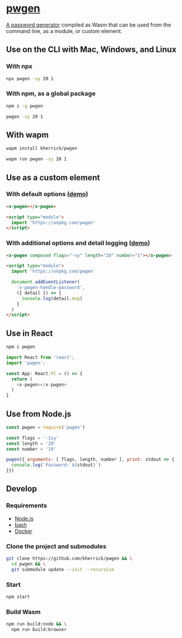 <a href="https://kherrick.github.io/pwgen/">pwgen</a>
======

[A password generator](https://github.com/tytso/pwgen/tree/1459a31e07fa208cddb2c4f3f72071503c37b8bc) compiled as Wasm that can be used from the command line, as a module, or custom element.

## Use on the CLI with Mac, Windows, and Linux

### With npx
```bash
npx pwgen -sy 20 1
```

### With npm, as a global package
```bash
npm i -g pwgen
```

```bash
pwgen -sy 20 1
```

## With wapm
```bash
wapm install kherrick/pwgen

wapm run pwgen -sy 20 1
```

## Use as a custom element

### With default options ([demo](https://jsbin.com/yikizelado/1/edit?html,output))
```html
<x-pwgen></x-pwgen>

<script type="module">
  import 'https://unpkg.com/pwgen'
</script>
```

### With additional options and detail logging ([demo](https://jsbin.com/jecoyiwuya/1/edit?html,console,output))
```html
<x-pwgen composed flags="-sy" length="20" number="1"></x-pwgen>

<script type="module">
  import 'https://unpkg.com/pwgen'

  document.addEventListener(
    'x-pwgen-handle-password',
    ({ detail }) => {
      console.log(detail.msg)
    }
  )
</script>
```

## Use in React

```bash
npm i pwgen
```

```javascript
import React from 'react';
import 'pwgen';

const App: React.FC = () => {
  return (
    <x-pwgen></x-pwgen>
  )
}
```

## Use from Node.js

```js
const pwgen = require('pwgen')

const flags = '-1sy'
const length = '20'
const number = '10'

pwgen({ arguments: [ flags, length, number ], print: stdout => {
  console.log(`Password: ${stdout}`)
}})
```

## Develop

### Requirements

* [Node.js](https://nodejs.org/en/download/)
* [bash](https://www.gnu.org/software/bash/)
* [Docker](https://hub.docker.com/search/?offering=community&type=edition)

### Clone the project and submodules

```bash
git clone https://github.com/kherrick/pwgen && \
  cd pwgen && \
  git submodule update --init --recursive
```

### Start

```bash
npm start
```

### Build Wasm

```bash
npm run build:node && \
  npm run build:browser
```
